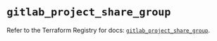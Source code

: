 # `gitlab_project_share_group`

Refer to the Terraform Registry for docs: [`gitlab_project_share_group`](https://registry.terraform.io/providers/gitlabhq/gitlab/17.10.0/docs/resources/project_share_group).
